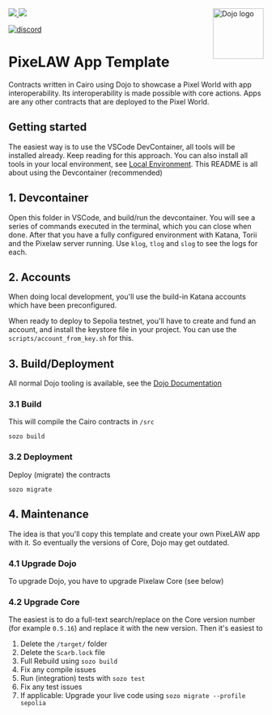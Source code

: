 <picture>
<source media="(prefers-color-scheme: dark)" srcset="https://avatars.githubusercontent.com/u/140254228?s=200&v=4">  
<img alt="Dojo logo" align="right" width="100" src="https://avatars.githubusercontent.com/u/140254228?s=200&v=4">
</picture>

<a href="https://x.com/0xpixelaw">
<img src="https://img.shields.io/twitter/follow/0xpixelaw?style=social"/>
</a>
<a href="https://github.com/pixelaw/core">
<img src="https://img.shields.io/github/stars/pixelaw/core?style=social"/>
</a>

[![discord](https://img.shields.io/badge/join-PixeLAW-green?logo=discord&logoColor=white)](https://t.co/jKDjNbFdZ5)

# PixeLAW App Template

Contracts written in Cairo using Dojo to showcase a Pixel World with app interoperability. Its interoperability is made possible with core actions. Apps are any other contracts that are deployed to the Pixel World.

## Getting started
The easiest way is to use the VSCode DevContainer, all tools will be installed already. Keep reading for this approach. You can also install all tools in your local environment, see [Local Environment](README.local.md).
This README is all about using the Devcontainer (recommended)

## 1. Devcontainer
Open this folder in VSCode, and build/run the devcontainer.
You will see a series of commands executed in the terminal, which you can close when done. After that you have a fully configured environment with Katana, Torii and the Pixelaw server running. Use `klog`, `tlog` and `slog` to see the logs for each. 


## 2. Accounts
When doing local development, you'll use the build-in Katana accounts which have been preconfigured.

When ready to deploy to Sepolia testnet, you'll have to create and fund an account, and install the keystore file in your project.
You can use the `scripts/account_from_key.sh` for this.

## 3. Build/Deployment
All normal Dojo tooling is available, see the    [Dojo Documentation](https://book.dojoengine.org/toolchain/sozo)

### 3.1 Build
This will compile the Cairo contracts in `/src` 
```
sozo build
```

### 3.2 Deployment
Deploy (migrate) the contracts  
```
sozo migrate
```

## 4. Maintenance
The idea is that you'll copy this template and create your own PixeLAW app with it. So eventually the versions of Core, Dojo may get outdated.

### 4.1 Upgrade Dojo
To upgrade Dojo, you have to upgrade Pixelaw Core (see below)

### 4.2 Upgrade Core
The easiest is to do a full-text search/replace on the Core version number (for example `0.5.16`) and replace it with the new version. Then it's easiest to 
1. Delete the `/target/` folder
1. Delete the `Scarb.lock` file
1. Full Rebuild using `sozo build`
1. Fix any compile issues
1. Run (integration) tests with `sozo test`
1. Fix any test issues
1. If applicable: Upgrade your live code using `sozo migrate --profile sepolia` 